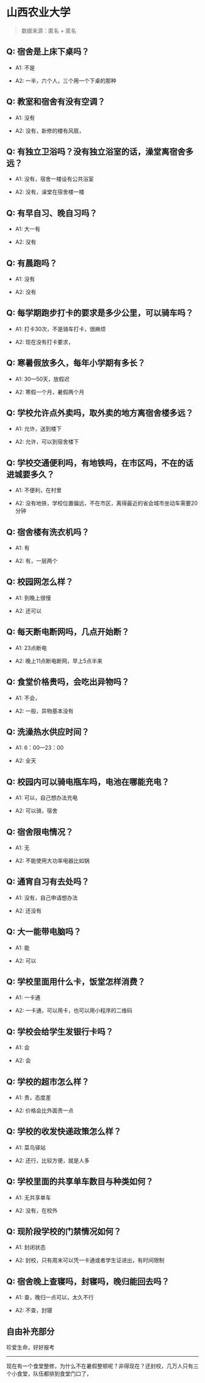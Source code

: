 # 山西农业大学

> 数据来源：匿名 + 匿名

## Q: 宿舍是上床下桌吗？

- A1: 不是

- A2: 一半，六个人，三个用一个下桌的那种

## Q: 教室和宿舍有没有空调？

- A1: 没有

- A2: 没有，新修的楼有风扇，

## Q: 有独立卫浴吗？没有独立浴室的话，澡堂离宿舍多远？

- A1: 没有，宿舍一楼设有公共浴室

- A2: 没有，澡堂在宿舍楼一楼

## Q: 有早自习、晚自习吗？

- A1: 大一有

- A2: 没有

## Q: 有晨跑吗？

- A1: 没有

- A2: 没有

## Q: 每学期跑步打卡的要求是多少公里，可以骑车吗？

- A1: 打卡30次，不是骑车打卡，很麻烦

- A2: 现在没有打卡要求，

## Q: 寒暑假放多久，每年小学期有多长？

- A1: 30—50天，放假迟

- A2: 寒假一个月，暑假两个月

## Q: 学校允许点外卖吗，取外卖的地方离宿舍楼多远？

- A1: 允许，送到楼下

- A2: 允许，可以到宿舍楼下

## Q: 学校交通便利吗，有地铁吗，在市区吗，不在的话进城要多久？

- A1: 不便利，在村里

- A2: 没有地铁，学校位置偏远，不在市区，离得最近的省会城市坐动车需要20分钟

## Q: 宿舍楼有洗衣机吗？

- A1: 有

- A2: 有，一层两个

## Q: 校园网怎么样？

- A1: 到晚上很慢

- A2: 还可以

## Q: 每天断电断网吗，几点开始断？

- A1: 23点断电

- A2: 晚上11点断电断网，早上5点半来

## Q: 食堂价格贵吗，会吃出异物吗？

- A1: 不会，

- A2: 一般，异物基本没有

## Q: 洗澡热水供应时间？

- A1: 6：00—23：00

- A2: 全天

## Q: 校园内可以骑电瓶车吗，电池在哪能充电？

- A1: 可以，自己想办法充电

- A2: 可以骑，宿舍

## Q: 宿舍限电情况？

- A1: 无

- A2: 不能使用大功率电器比如锅

## Q: 通宵自习有去处吗？

- A1: 没有，自己申请想办法

- A2: 还没有

## Q: 大一能带电脑吗？

- A1: 能

- A2: 可以

## Q: 学校里面用什么卡，饭堂怎样消费？

- A1: 一卡通

- A2: 一卡通，可以用卡，也可以用小程序的二维码

## Q: 学校会给学生发银行卡吗？

- A1: 会

- A2: 会

## Q: 学校的超市怎么样？

- A1: 贵，态度差

- A2: 价格会比外面贵一点

## Q: 学校的收发快递政策怎么样？

- A1: 菜鸟驿站

- A2: 还行，比较方便，就是人多

## Q: 学校里面的共享单车数目与种类如何？

- A1: 无共享单车

- A2: 没有，在校外

## Q: 现阶段学校的门禁情况如何？

- A1: 封闭状态

- A2: 封校，只有周末可以凭一卡通或者学生证进出，有时间限制

## Q: 宿舍晚上查寝吗，封寝吗，晚归能回去吗？

- A1: 查，晚归一点可以，太久不行

- A2: 不查，封寝

## 自由补充部分

珍爱生命，好好报考

***

现在有一个食堂整修，为什么不在暑假整顿呢？非得现在？还封校，几万人只有三个小食堂，队伍都排到食堂门口了，